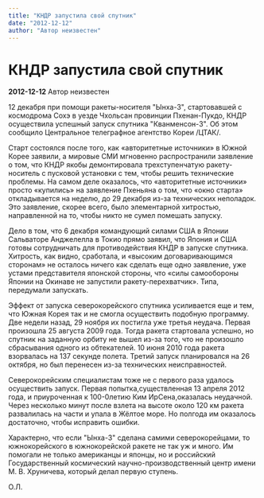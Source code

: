```yaml
---
title: "КНДР запустила свой спутник"
date: "2012-12-12"
author: "Автор неизвестен"
---
```


# КНДР запустила свой спутник

**2012-12-12** Автор неизвестен

12 декабря при помощи ракеты-носителя "Ынха-3", стартовавшей с космодрома Сохэ в уезде Чхольсан провинции Пхенан-Пукдо, КНДР осуществила успешный запуск спутника "Кванменсон-3". Об этом сообщило Центральное телеграфное агентство Кореи /ЦТАК/.

Старт состоялся после того, как «авторитетные источники» в Южной Корее заявили, а мировые СМИ мгновенно распространили заявление о том, что КНДР якобы демонтировала трехступенчатую ракету-носитель с пусковой установки с тем, чтобы решить технические проблемы. На самом деле оказалось, что «авторитетные источники» просто «купились» на заявление Пхеньяна о том, что «окно старта» откладывается на неделю, до 29 декабря из-за технических неполадок. Это заявление, скорее всего, было элементарной хитростью, направленной на то, чтобы никто не сумел помешать запуску.

Дело в том, что 6 декабря командующий силами США в Японии Сальваторе Анджелелла в Токио прямо заявил, что Япония и США готовы сотрудничать для противодействия КНДР в запуске спутника. Хитрость, как видно, сработала, и «высоким договаривающимся сторонам» не осталось ничего как сделать еще одно заявление, уже устами представителя японской стороны, что «силы самообороны Японии на Окинаве не запустили ракету-перехватчик». Типа, передумали запускать.

Эффект от запуска северокорейского спутника усиливается еще и тем, что Южная Корея так и не смогла осуществить подобную программу. Две недели назад, 29 ноября их постигла уже третья неудача. Первая произошла 25 августа 2009 года. Тогда ракета стартовала успешно, но спутник на заданную орбиту не вышел из-за того, что не произошло сбрасывания одного из обтекателей. 10 июня 2010 года ракета взорвалась на 137 секунде полета. Третий запуск планировался на 26 октября, но был перенесен из-за технических неисправностей.

Северокорейским специалистам тоже не с первого раза удалось осуществить запуск. Первая попытка,существленная 13 апреля 2012 года, и приуроченная к 100-0летию Ким ИрСена,оказалась неудачной. Через несколько минут после взлета на высоте около 120 км ракета развалилась на части и упала в Жёлтое море. Но полгода им оказалось достаточно, чтобы исправить ошибки.

Характерно, что если "Ынха-3" сделана самими северокорейцами, то южнокорейского в южнокорейской ракете не так уж и много. Им помогали не только американцы и японцы, но и российский Государственный космический научно-производственный центр имени М. В. Хруничева, который делал первую ступень.

О.Л.